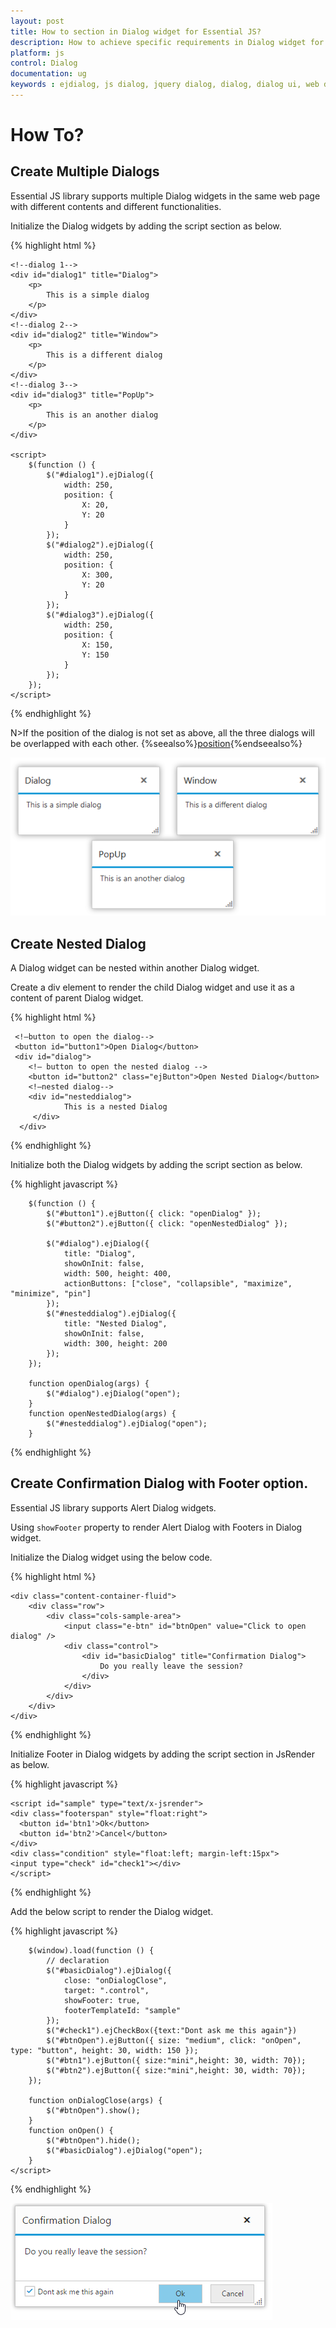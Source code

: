 ```yaml
---
layout: post
title: How to section in Dialog widget for Essential JS? 
description: How to achieve specific requirements in Dialog widget for Essential JS
platform: js
control: Dialog
documentation: ug
keywords : ejdialog, js dialog, jquery dialog, dialog, dialog ui, web dialog, ej dialog, essential javascript dialog, dialog widget,
---
```

# How To?


## Create Multiple Dialogs

Essential JS library supports multiple Dialog widgets in the same web page with different contents and different functionalities.

Initialize the Dialog widgets by adding the script section as below.

{% highlight html %}


    <!--dialog 1-->
    <div id="dialog1" title="Dialog">
        <p>
            This is a simple dialog
        </p>
    </div>
    <!--dialog 2-->
    <div id="dialog2" title="Window">
        <p>
            This is a different dialog
        </p>
    </div>
    <!--dialog 3-->
    <div id="dialog3" title="PopUp">
        <p>
            This is an another dialog
        </p>
    </div>

    <script>
        $(function () {
            $("#dialog1").ejDialog({
                width: 250,
                position: {
                    X: 20,
                    Y: 20
                }
            });
            $("#dialog2").ejDialog({
                width: 250,
                position: {
                    X: 300,
                    Y: 20
                }
            });
            $("#dialog3").ejDialog({
                width: 250,
                position: {
                    X: 150,
                    Y: 150
                }
            });
        });
    </script>


{% endhighlight %}



N>If the position of the dialog is not set as above, all the three dialogs will be overlapped with each other.
{%seealso%}[position](http://help.syncfusion.com/api/js/ejdialog#members:position){%endseealso%}

![Create Multiple Dialogs](how-to_images\create-multiple-dialogs_img1.png)

## Create Nested Dialog

A Dialog widget can be nested within another Dialog widget.

Create a div element to render the child Dialog widget and use it as a content of parent Dialog widget.

{% highlight html %}

     <!—button to open the dialog-->
     <button id="button1">Open Dialog</button>    
     <div id="dialog">
        <!— button to open the nested dialog -->
        <button id="button2" class="ejButton">Open Nested Dialog</button>
        <!—nested dialog-->
        <div id="nesteddialog">
                This is a nested Dialog
         </div>
      </div>


{% endhighlight %}

Initialize both the Dialog widgets by adding the script section as below.

{% highlight javascript %}


        $(function () {
            $("#button1").ejButton({ click: "openDialog" });
            $("#button2").ejButton({ click: "openNestedDialog" });

            $("#dialog").ejDialog({
                title: "Dialog",
                showOnInit: false,
                width: 500, height: 400,
                actionButtons: ["close", "collapsible", "maximize", "minimize", "pin"]
            });
            $("#nesteddialog").ejDialog({
                title: "Nested Dialog",
                showOnInit: false,
                width: 300, height: 200
            });
        });

        function openDialog(args) {
            $("#dialog").ejDialog("open");
        }
        function openNestedDialog(args) {
            $("#nesteddialog").ejDialog("open");
        }   



{% endhighlight %}



## Create Confirmation Dialog with Footer option.

Essential JS library supports Alert Dialog widgets.

Using `showFooter` property to render Alert Dialog with Footers in Dialog widget.

Initialize the Dialog widget using the below code.

{% highlight html %}

    <div class="content-container-fluid">
        <div class="row">
            <div class="cols-sample-area">
                <input class="e-btn" id="btnOpen" value="Click to open dialog" />
                <div class="control">
                    <div id="basicDialog" title="Confirmation Dialog">
                        Do you really leave the session?
                    </div>
                </div>
            </div>
        </div>
    </div>

{% endhighlight %}

Initialize Footer in Dialog widgets by adding the script section in JsRender as below.

{% highlight javascript %}

    <script id="sample" type="text/x-jsrender">
    <div class="footerspan" style="float:right">
      <button id='btn1'>Ok</button>
      <button id='btn2'>Cancel</button>
    </div>
    <div class="condition" style="float:left; margin-left:15px">
    <input type="check" id="check1"></div>
    </script>
   

{% endhighlight %}

Add the below script to render the Dialog widget.

{% highlight javascript %}
	
        $(window).load(function () {
            // declaration
            $("#basicDialog").ejDialog({               
                close: "onDialogClose",
                target: ".control",
                showFooter: true,
                footerTemplateId: "sample"
            });
			$("#check1").ejCheckBox({text:"Dont ask me this again"})
            $("#btnOpen").ejButton({ size: "medium", click: "onOpen", type: "button", height: 30, width: 150 });           
			$("#btn1").ejButton({ size:"mini",height: 30, width: 70});
			$("#btn2").ejButton({ size:"mini",height: 30, width: 70});
        });
       
        function onDialogClose(args) {
            $("#btnOpen").show();
        }
        function onOpen() {
            $("#btnOpen").hide();
            $("#basicDialog").ejDialog("open");
        }
    </script>

{% endhighlight %}

![Create Alert Dialog](how-to_images\dialog-footer1.png)